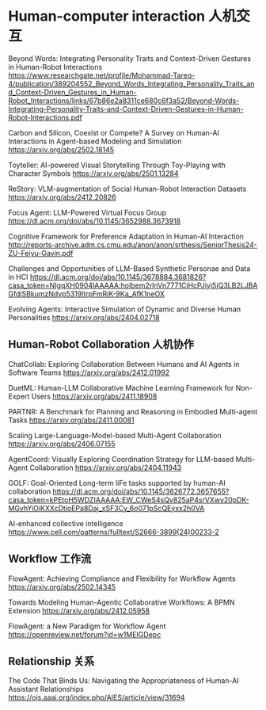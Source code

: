 # Human-computer interaction 人机交互
Beyond Words: Integrating Personality Traits and Context-Driven
Gestures in Human-Robot Interactions
https://www.researchgate.net/profile/Mohammad-Tareq-4/publication/389204552_Beyond_Words_Integrating_Personality_Traits_and_Context-Driven_Gestures_in_Human-Robot_Interactions/links/67b86e2a8311ce680c6f3a52/Beyond-Words-Integrating-Personality-Traits-and-Context-Driven-Gestures-in-Human-Robot-Interactions.pdf

Carbon and Silicon, Coexist or Compete? A Survey on Human-AI Interactions in Agent-based Modeling and Simulation
https://arxiv.org/abs/2502.18145

Toyteller: AI-powered Visual Storytelling Through Toy-Playing with Character Symbols
https://arxiv.org/abs/2501.13284

ReStory: VLM-augmentation of Social Human-Robot Interaction Datasets
https://arxiv.org/abs/2412.20826

Focus Agent: LLM-Powered Virtual Focus Group
https://dl.acm.org/doi/abs/10.1145/3652988.3673918

Cognitive Framework for Preference Adaptation in Human-AI Interaction
http://reports-archive.adm.cs.cmu.edu/anon/anon/srthesis/SeniorThesis24-ZU-Feiyu-Gavin.pdf

Challenges and Opportunities of LLM-Based Synthetic Personae and Data in HCI
https://dl.acm.org/doi/abs/10.1145/3678884.3681826?casa_token=NIgqXH0904IAAAAA:hoIbem2rlnVn7771CiHcPJiyjSjQ3LB2LJBAGfdiSBkumzNdvp5319ltrpFmRiK-9Ka_AfK1neOX

Evolving Agents: Interactive Simulation of Dynamic and Diverse Human Personalities
https://arxiv.org/abs/2404.02718

## Human-Robot Collaboration 人机协作
ChatCollab: Exploring Collaboration Between Humans and AI Agents in Software Teams
https://arxiv.org/abs/2412.01992

DuetML: Human-LLM Collaborative Machine Learning Framework for Non-Expert Users
https://arxiv.org/abs/2411.18908

PARTNR: A Benchmark for Planning and Reasoning in Embodied Multi-agent Tasks
https://arxiv.org/abs/2411.00081

Scaling Large-Language-Model-based Multi-Agent Collaboration
https://arxiv.org/abs/2406.07155

AgentCoord: Visually Exploring Coordination Strategy for LLM-based Multi-Agent Collaboration
https://arxiv.org/abs/2404.11943

GOLF: Goal-Oriented Long-term liFe tasks supported by human-AI collaboration
https://dl.acm.org/doi/abs/10.1145/3626772.3657655?casa_token=kPEtoH5WDZIAAAAA:EW_CWeS4sQv825aP4srVXwy20pDK-MGvhYiOiKXXcDtioEPa8Daj_xSF3Cy_6o071pScQEyxx2h0VA

AI-enhanced collective intelligence
https://www.cell.com/patterns/fulltext/S2666-3899(24)00233-2

## Workflow 工作流

FlowAgent: Achieving Compliance and Flexibility for Workflow Agents
https://arxiv.org/abs/2502.14345

Towards Modeling Human-Agentic Collaborative Workflows: A BPMN Extension
https://arxiv.org/abs/2412.05958

FlowAgent: a New Paradigm for Workflow Agent
https://openreview.net/forum?id=w1MEIGDepc

## Relationship 关系
The Code That Binds Us: Navigating the Appropriateness of Human-AI Assistant Relationships
https://ojs.aaai.org/index.php/AIES/article/view/31694
